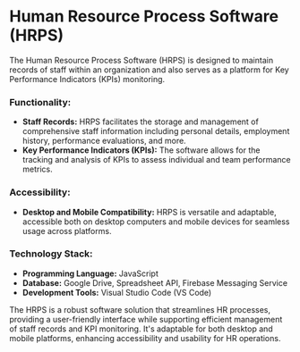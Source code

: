 # Human Resource Process Software (HRPS)

The Human Resource Process Software (HRPS) is designed to maintain records of staff within an organization and also serves as a platform for Key Performance Indicators (KPIs) monitoring.

### Functionality:
- **Staff Records:** HRPS facilitates the storage and management of comprehensive staff information including personal details, employment history, performance evaluations, and more.
- **Key Performance Indicators (KPIs):** The software allows for the tracking and analysis of KPIs to assess individual and team performance metrics.

### Accessibility:
- **Desktop and Mobile Compatibility:** HRPS is versatile and adaptable, accessible both on desktop computers and mobile devices for seamless usage across platforms.

### Technology Stack:
- **Programming Language:** JavaScript
- **Database:** Google Drive, Spreadsheet API, Firebase Messaging Service
- **Development Tools:** Visual Studio Code (VS Code)

The HRPS is a robust software solution that streamlines HR processes, providing a user-friendly interface while supporting efficient management of staff records and KPI monitoring. It's adaptable for both desktop and mobile platforms, enhancing accessibility and usability for HR operations.
